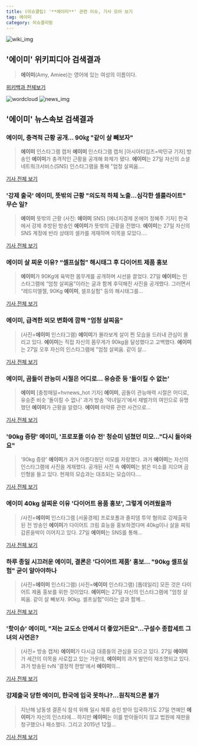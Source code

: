 ```yaml
---
title: (이슈클립) '**에이미**' 관련 이슈, 기사 모아 보기
tag: 에이미
category: 이슈클리핑
---
```

![wiki_img](https://user-images.githubusercontent.com/42597476/44503234-41136a80-a6d0-11e8-9071-6fc6418eafe4.png)
## **'**에이미**'** 위키피디아 검색결과
>**에이미**(Amy, Amiee)는 영어에 있는 여성의 이름이다.

<a href="https://ko.wikipedia.org/wiki/에이미" target="_blank">위키백과 전체보기</a>

![wordcloud](https://s3.ap-northeast-2.amazonaws.com/lyrics101-wordcloud/2018-08-28-1535397159.png)
![news_img](https://user-images.githubusercontent.com/42597476/44507050-1206f400-a6e4-11e8-8d98-7ffbfebb353f.png)
## **'**에이미**'** 뉴스속보 검색결과
### **에이미**, 충격적 근황 공개… 90㎏ "같이 살 빼보자"

>**에이미** 인스타그램 캡처 **에이미** 인스타그램 캡처 [아시아타임즈=박민규 기자] 방송인 **에이미**가 충격적인 근황을 공개해 화제가 됐다. **에이미**는 27일 자신의 소셜네트워크서비스(SNS) 인스타그램을 통해 "엄청 살찌움....

<a href="http://www.asiatime.co.kr/news/articleView.html?idxno=195986" target="_blank">기사 전체 보기</a>

### '강제 출국' **에이미**, 뜻밖의 근황 "의도적 하체 노출…심각한 셀룰라이트" 무슨 일?

>**에이미** 뜻밖의 근황 (사진: **에이미** SNS) [에너지경제 온에어 정혜주 기자] 한국에서 강제 추방된 방송인 **에이미**가 뜻밖의 근황을 전했다. **에이미**는 27일 자신의 SNS 계정에 반라 상태의 셀카를 게재하며 이목을 모았다....

<a href="http://www.ekn.kr/news/article_lab.html?no=382721" target="_blank">기사 전체 보기</a>

### **에이미** 살 찌운 이유? “셀프실험” 해시태그 후 다이어트 제품 홍보

>**에이미**가 90Kg에 육박한 몸무게를 공개하며 시선을 끌었다. 27일 **에이미**는 인스타그램에 “엄청 살찌움”이라는 글과 함께 후덕해진 사진을 공개했다. 그러면서 “레드미엘젤, 90Kg **에이미**, 셀프실험” 등의 해시태그를...

<a href="http://www.kookje.co.kr/news2011/asp/newsbody.asp?code=0500&key=20180828.99099012607" target="_blank">기사 전체 보기</a>

### **에이미**, 급격한 외모 변화에 깜짝 "엄청 살찌움"

>(사진=**에이미** 인스타그램) **에이미**가 몰라보게 살이 찐 모습을 드러내 관심이 쏠리고 있다. **에이미**는 직접 자신의 몸무게가 90kg을 달성했다고 고백했다. **에이미**는 27일 오후 자신의 인스타그램에 "엄청 살찌움. 같이 살...

<a href="http://www.anewsa.com/detail.php?number=1361878&thread=07r05" target="_blank">기사 전체 보기</a>

### **에이미**, 곰돌이 관능미 시절은 어디로... 유승준 등 '돌이킬 수 없는'

>**에이미** [충청매일=hvnews_hot 기자] **에이미**, 곰돌이 관능매력 시절은 어디로, 유승준 비슷 '돌이킬 수 없나' 과거 방송 '악녀일기'에서 재벌가의 여인으로 유명했던 **에이미**가 근황을 알렸다. **에이미** 마약류 관련 사건으로...

<a href="http://www.ccdn.co.kr/news/articleView.html?idxno=536865" target="_blank">기사 전체 보기</a>

### '90kg 증량' **에이미**, '프로포폴 이슈 전' 청순미 넘쳤던 미모…"다시 돌아와요"

>'90kg 증량' **에이미**가 과거 아름다웠던 미모를 자랑했다.   과거 **에이미**는 자신의 인스타그램에 사진을 게재했다. 공개된 사진 속 **에이미**는 밝은 미소를 지으며 곰인형을 들고 있다. 현재의 모습과는 대조되는 모습이다....

<a href="http://www.topstarnews.net/news/articleView.html?idxno=471883" target="_blank">기사 전체 보기</a>

### **에이미** 40kg 살찌운 이유 '다이어트 용품 홍보', 그렇게 어려웠을까

>/사진=**에이미** 인스타그램 [서울경제] 프로포폴과 졸피뎀 투약 혐의로 강제출국된 전 방송인 **에이미**가 다이어트 크림 효능을 홍보하겠다며 40kg이나 살을 찌워 갑론을박이 이어지고 있다. 27일 **에이미**는 SNS를 통해...

<a href="http://www.sedaily.com/NewsView/1S3J9RL2O8" target="_blank">기사 전체 보기</a>

### 하루 종일 시끄러운 **에이미**, 결론은 '다이어트 제품' 홍보… "90kg 셀프실험" 굳이 알아야하나

>(사진=**에이미** 인스타그램) (사진=**에이미** 인스타그램) [톱데일리] 모든 것은 다이어트 제품 홍보를 위한 것이었다. **에이미**는 27일 자신의 인스타그램에 "엄청 살찌움. 같이 살 빼보자. 90kg. 셀프실험"이라는 글과 함께...

<a href="http://www.topdaily.kr/news/articleView.html?idxno=54990" target="_blank">기사 전체 보기</a>

### '핫이슈' **에이미**, "저는 교도소 안에서 더 좋았거든요"…구설수 종합세트 그녀의 사연은?

>(사진= 방송 캡쳐) **에이미**가 다시금 대중들의 관심을 모으고 있다. 27일 **에이미**가 세간의 이목을 사로잡고 있는 가운데, **에이미**의 과거 발언이 재조명되고 있다. 과거 방송된 tvN '결정적 한방'에서 **에이미**의...

<a href="http://www.kns.tv/news/articleView.html?idxno=463358" target="_blank">기사 전체 보기</a>

### 강제출국 당한 **에이미**, 한국에 입국 못하나?…원칙적으론 불가

>지난해 남동생 결혼식 참석 위해 일시 체류 승인 받아 입국하기도 27일 연예인 **에이미**가 자신의 인스타에... 하지만 **에이미**는 이를 받아들이지 않고 법원에 재판을 청구했으나 패소했다. 그리고 2015년 12월...

<a href="http://www.kookje.co.kr/news2011/asp/newsbody.asp?code=0500&key=20180828.99099012549" target="_blank">기사 전체 보기</a>


